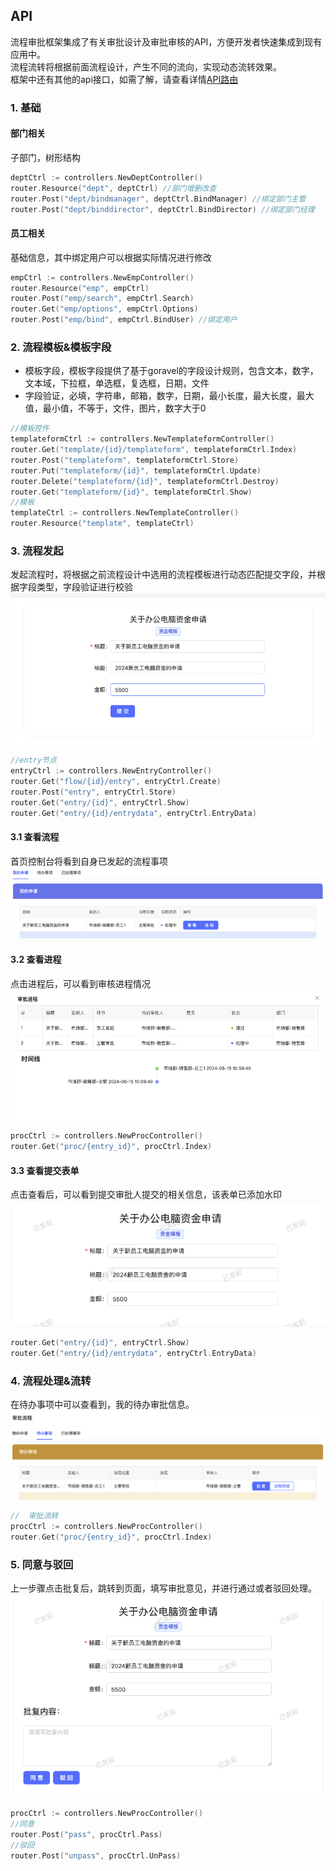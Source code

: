 ## API

流程审批框架集成了有关审批设计及审批审核的API，方便开发者快速集成到现有应用中。  
流程流转将根据前面流程设计，产生不同的流向，实现动态流转效果。  
框架中还有其他的api接口，如需了解，请查看详情[API路由](https://github.com/hulutech-web/goravel-workflow/tree/master/routes)

### 1. 基础

#### 部门相关
子部门，树形结构
```go
deptCtrl := controllers.NewDeptController()
router.Resource("dept", deptCtrl) //部门增删改查
router.Post("dept/bindmanager", deptCtrl.BindManager) //绑定部门主管
router.Post("dept/binddirector", deptCtrl.BindDirector) //绑定部门经理
```

#### 员工相关
基础信息，其中绑定用户可以根据实际情况进行修改
```go
empCtrl := controllers.NewEmpController()
router.Resource("emp", empCtrl)
router.Post("emp/search", empCtrl.Search)
router.Get("emp/options", empCtrl.Options)
router.Post("emp/bind", empCtrl.BindUser) //绑定用户
```
### 2. 流程模板&模板字段

- 模板字段，模板字段提供了基于goravel的字段设计规则，包含文本，数字，文本域，下拉框，单选框，复选框，日期，文件
- 字段验证，必填，字符串，邮箱，数字，日期，最小长度，最大长度，最大值，最小值，不等于，文件，图片，数字大于0
  
```go
//模板控件
templateformCtrl := controllers.NewTemplateformController()
router.Get("template/{id}/templateform", templateformCtrl.Index)
router.Post("templateform", templateformCtrl.Store)
router.Put("templateform/{id}", templateformCtrl.Update)
router.Delete("templateform/{id}", templateformCtrl.Destroy)
router.Get("templateform/{id}", templateformCtrl.Show)
//模板
templateCtrl := controllers.NewTemplateController()
router.Resource("template", templateCtrl)
```



### 3. 流程发起
发起流程时，将根据之前流程设计中选用的流程模板进行动态匹配提交字段，并根据字段类型，字段验证进行校验
![发起流程](../.vuepress/public/images/flow_send.png)
```go
//entry节点
entryCtrl := controllers.NewEntryController()
router.Get("flow/{id}/entry", entryCtrl.Create)
router.Post("entry", entryCtrl.Store)
router.Get("entry/{id}", entryCtrl.Show)
router.Get("entry/{id}/entrydata", entryCtrl.EntryData)
```
#### 3.1 查看流程
首页控制台将看到自身已发起的流程事项
![发起流程](../.vuepress/public/images/flow_mine.png)

#### 3.2 查看进程
点击进程后，可以看到审核进程情况
![发起流程](../.vuepress/public/images/flow_proc.png)
```go
procCtrl := controllers.NewProcController()
router.Get("proc/{entry_id}", procCtrl.Index)
```
#### 3.3 查看提交表单
点击查看后，可以看到提交审批人提交的相关信息，该表单已添加水印
![发起流程](../.vuepress/public/images/flow_sended.png)
```go
router.Get("entry/{id}", entryCtrl.Show)
router.Get("entry/{id}/entrydata", entryCtrl.EntryData)
```

### 4. 流程处理&流转
在待办事项中可以查看到，我的待办审批信息。
![待办](../.vuepress/public/images/flow_todo.png)
```go
//	审批流转
procCtrl := controllers.NewProcController()
router.Get("proc/{entry_id}", procCtrl.Index)

```

### 5. 同意与驳回
上一步骤点击批复后，跳转到页面，填写审批意见，并进行通过或者驳回处理。
![处理](../.vuepress/public/images/flow_handler.png)
```go
procCtrl := controllers.NewProcController()
//同意
router.Post("pass", procCtrl.Pass)
//驳回
router.Post("unpass", procCtrl.UnPass)
```
